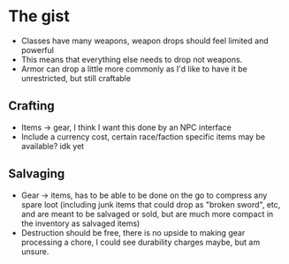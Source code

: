 # The gist
- Classes have many weapons, weapon drops should feel limited and powerful
- This means that everything else needs to drop not weapons.
- Armor can drop a little more commonly as I'd like to have it be unrestricted, but still craftable

## Crafting
- Items -> gear, I think I want this done by an NPC interface
- Include a currency cost, certain race/faction specific items may be available? idk yet

## Salvaging
- Gear -> items, has to be able to be done on the go to compress any spare loot (including junk items that could drop as "broken sword", etc, and are meant to be salvaged or sold, but are much more compact in the inventory as salvaged items)
- Destruction should be free, there is no upside to making gear processing a chore, I could see durability charges maybe, but am unsure.